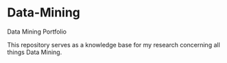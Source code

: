 # Data-Mining
Data Mining Portfolio

This repository serves as a knowledge base for my research concerning all things Data Mining.
